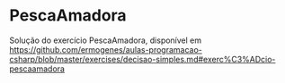 # PescaAmadora
Solução do exercício PescaAmadora, disponível em https://github.com/ermogenes/aulas-programacao-csharp/blob/master/exercises/decisao-simples.md#exerc%C3%ADcio-pescaamadora
